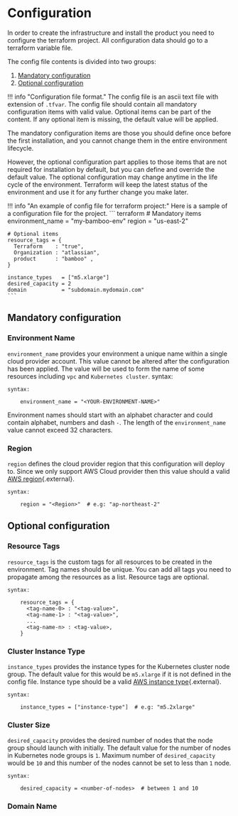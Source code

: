 # Configuration

In order to create the infrastructure and install the product you need to configure the terraform project.
All configuration data should go to a terraform variable file.


The config file contents is divided into two groups:

1. [Mandatory configuration](#mandatory-configuration)
2. [Optional configuration](#optional-configuration)


!!! info "Configuration file format."
    The config file is an ascii text file with extension of `.tfvar`.
    The config file should contain all mandatory configuration items with valid value.
    Optional items can be part of the content. If any optional item is missing, the default value will be applied.
   
The mandatory configuration items are those you should define once before the first installation, and you cannot change them in the entire environment lifecycle.

However, the optional configuration part applies to those items that are not required for installation by default, but you can define and override the default value.
The optional configuration may change anytime in the life cycle of the environment.
Terraform will keep the latest status of the environment and use it for any further change you make later.

!!! info "An example of config file for terraform project:"
    Here is a sample of a configuration file for the project.
    ``` terraform
    # Mandatory items
    environment_name = "my-bamboo-env"
    region           = "us-east-2"
   
    # Optional items
    resource_tags = {
      Terraform    : "true",
      Organization : "atlassian",
      product      : "bamboo" ,
    }
   
    instance_types   = ["m5.xlarge"]
    desired_capacity = 2
    domain           = "subdomain.mydomain.com"
    ```

## Mandatory configuration

### Environment Name
`environment_name` provides your environment a unique name within a single cloud provider account.
This value cannot be altered after the configuration has been applied.
The value will be used to form the name of some resources including `vpc` and `Kubernetes cluster`.
syntax:
```
syntax:

    environment_name = "<YOUR-ENVIRONMENT-NAME>"
```
Environment names should start with an alphabet character and could contain alphabet, numbers and dash `-`.
The length of the `environment_name` value cannot exceed 32 characters.


### Region
`region` defines the cloud provider region that this configuration will deploy to.
Since we only support AWS Cloud provider then this value should a valid [AWS region](https://docs.aws.amazon.com/AmazonRDS/latest/UserGuide/Concepts.RegionsAndAvailabilityZones.html){.external}.


```
syntax:

    region = "<Region>"  # e.g: "ap-northeast-2"
```

## Optional configuration

### Resource Tags
`resource_tags` is the custom tags for all resources to be created in the environment. Tag names should be unique.
You can add all tags you need to propagate among the resources as a list. Resource tags are optional.

```
syntax:

    resource_tags = {
      <tag-name-0> : "<tag-value>",
      <tag-name-1> : "<tag-value>",
      ...
      <tag-name-n> : <tag-value>,
    }
```

### Cluster Instance Type
`instance_types` provides the instance types for the Kubernetes cluster node group.
The default value for this would be `m5.xlarge` if it is not defined in the config file.
Instance type should be a valid [AWS instance type](https://aws.amazon.com/ec2/instance-types/){.external}.

```
syntax:

    instance_types = ["instance-type"]  # e.g: "m5.2xlarge"
```

### Cluster Size
`desired_capacity` provides the desired number of nodes that the node group should launch with initially.
The default value for the number of nodes in Kubernetes node groups is `1`.
Maximum number of `desired_capacity` would be `10` and this number of the nodes cannot be set to less than `1` node.

```
syntax:

    desired_capacity = <number-of-nodes>  # between 1 and 10
```

### Domain Name